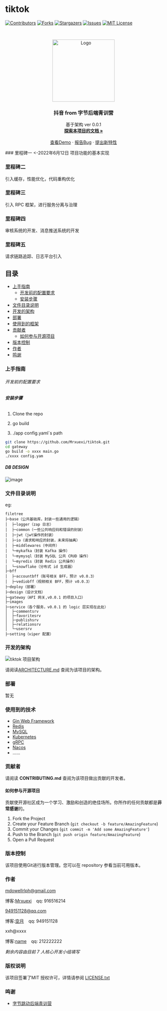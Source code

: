 

# tiktok


<!-- PROJECT SHIELDS -->

[![Contributors][contributors-shield]][contributors-url]
[![Forks][forks-shield]][forks-url]
[![Stargazers][stars-shield]][stars-url]
[![Issues][issues-shield]][issues-url]
[![MIT License][license-shield]][license-url]

<!-- PROJECT LOGO -->
<br />

<p align="center">
  <a href="https://github.com/mrxuexi/tiktok/">
    <img src="https://p3-juejin.byteimg.com/tos-cn-i-k3u1fbpfcp/a2931789a5fe4bfb9c1dfa8775c9e970~tplv-k3u1fbpfcp-zoom-in-crop-mark:1304:0:0:0.awebp?" alt="Logo" width="200" height="200">
  </a>
  <h3 align="center">抖音 from 字节后端青训营</h3>
  <p align="center">
    基于架构 ver 0.0.1
    <br />
    <a href="https://github.com/mrxuexi/tiktok"><strong>探索本项目的文档 »</strong></a>
    <br />
    <br />
    <a href="https://xzi09smrpn.feishu.cn/docx/doxcnVfEWSyncDiFXVVze0Gx0Vg">查看Demo</a>
    ·
    <a href="https://github.com/mrxuexi/tiktok/issues">报告Bug</a>
    ·
    <a href="https://github.com/mrxuexi/tiktok/issues">提出新特性</a>
  </p>
### 里程碑一    <-2022年6月12日
项目功能的基本实现

### 里程碑二
引入缓存，性能优化，代码重构优化

### 里程碑三
引入 RPC 框架，进行服务分离与治理

### 里程碑四
审核系统的开发、消息推送系统的开发

### 里程碑五
请求链路追踪、日志平台引入

## 目录

- [上手指南](#上手指南)
  - [开发前的配置要求](#开发前的配置要求)
  - [安装步骤](#安装步骤)
- [文件目录说明](#文件目录说明)
- [开发的架构](#开发的架构)
- [部署](#部署)
- [使用到的框架](#使用到的框架)
- [贡献者](#贡献者)
  - [如何参与开源项目](#如何参与开源项目)
- [版本控制](#版本控制)
- [作者](#作者)
- [鸣谢](#鸣谢)

### 上手指南



###### 开发前的配置要求


###### **安装步骤**

1. Clone the repo <p>
2. go build <p>
3. ./app config.yaml`s path

```sh
git clone https://github.com/Mrxuexi/tiktok.git
cd gateway
go build -o xxxx main.go
./xxxx config.yam
```
##### DB DESIGN
![image](https://user-images.githubusercontent.com/56754549/173394004-3cd278a6-0b75-470e-8c81-2c1a1f07642f.png)

### 文件目录说明
eg:

```shell
filetree
├─base（公共基础库，封装一些通用的逻辑）
│  ├─logger（zap 日志）
│  ├─common（一些公共响应码和错误的封装）
│  ├─jwt（jwt操作的封装）
│  ├─io（请求和响应的封装，未来将抽离）
│  ├─middlewares（中间件）
│  └─mykafka（封装 Kafka 操作）
│  └─mymysql（封装 MySQL 公共 CRUD 操作）
│  └─myredis（封装 Redis 公共操作）
│  └─snowflake（分布式 id 生成器）
├─bff
│  ├─accountbff（账号相关 BFF，预计 v0.0.3）
│  ├─vediobff（视频相关 BFF，预计 v0.0.3）
├─deploy（部署）
├─design（设计文档）
├─gateway（API 网关,v0.0.1 的项目入口）
├─images 
├─service（各个服务，v0.0.1 的 logic 层实现在此处）
│  ├─commentsrv
│  ├─favoritesrv
│  ├─publishsrv
│  ├─relationsrv
│  └─usersrv
├─setting（viper 配置）
```





### 开发的架构 

![tiktok 项目架构](https://user-images.githubusercontent.com/56754549/173394272-6bef5aca-fd7d-41ca-ab49-1fb3efa7dd91.png)


请阅读[ARCHITECTURE.md](https://github.com/mrxuexi/tiktok/) 查阅为该项目的架构。

### 部署

暂无

### 使用到的技术

- [Gin Web Framework](https://github.com/gin-gonic/gin)
- [Redis](https://redis.io/)
- [MySQL](https://www.mysql.com/)
- [Kubernetes](https://kubernetes.io/)
- [gRPC](https://grpc.io/)
- [Nacos](https://nacos.io)
- ......

### 贡献者

请阅读 **CONTRIBUTING.md** 查阅为该项目做出贡献的开发者。

#### 如何参与开源项目

贡献使开源社区成为一个学习、激励和创造的绝佳场所。你所作的任何贡献都是**非常感谢**的。


1. Fork the Project
2. Create your Feature Branch (`git checkout -b feature/AmazingFeature`)
3. Commit your Changes (`git commit -m 'Add some AmazingFeature'`)
4. Push to the Branch (`git push origin feature/AmazingFeature`)
5. Open a Pull Request



### 版本控制

该项目使用Git进行版本管理。您可以在 repository 参看当前可用版本。

### 作者

mdowellrlph@gmail.com

博客:[Mrxuexi](https://mrxuexi.com)  &ensp; qq: 916516214

949151128@qq.com

博客:[空月](https://konyue.site/)  &ensp; qq: 949151128

xxh@xxxx

博客:[name](https://example.com)  &ensp; qq: 212222222    

 *剩余内容由目前 7 人核心开发小组填写*

### 版权说明

该项目签署了MIT 授权许可，详情请参阅 [LICENSE.txt](https://github.com/mrxuexi/tiktok/LICENSE.txt)

### 鸣谢


- [字节跳动后端青训营](https://youthcamp.bytedance.com/)

<!-- links -->
[your-project-path]:mrxuexi/tiktok
[contributors-shield]: https://img.shields.io/github/contributors/mrxuexi/tiktok.svg?style=flat-square
[contributors-url]: https://github.com/mrxuexi/tiktok/graphs/contributors
[forks-shield]: https://img.shields.io/github/forks/mrxuexi/tiktok.svg?style=flat-square
[forks-url]: https://github.com/mrxuexi/tiktok/network/members
[stars-shield]: https://img.shields.io/github/stars/mrxuexi/tiktok.svg?style=flat-square
[stars-url]: https://github.com/mrxuexi/tiktok/stargazers
[issues-shield]: https://img.shields.io/github/issues/mrxuexi/tiktoksvg?style=flat-square
[issues-url]: https://img.shields.io/github/issues/mrxuexi/tiktok.svg
[license-shield]: https://img.shields.io/github/license/mrxuexi/tiktok.svg?style=flat-square
[license-url]: https://github.com/mrxuexi/tiktok/blob/master/LICENSE.txt
[linkedin-shield]: https://img.shields.io/badge/-LinkedIn-black.svg?style=flat-square&logo=linkedin&colorB=555
[linkedin-url]: https://linkedin.com/in/xxxx



